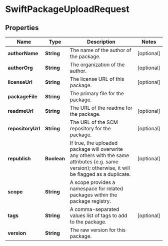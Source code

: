 
# SwiftPackageUploadRequest

## Properties
Name | Type | Description | Notes
------------ | ------------- | ------------- | -------------
**authorName** | **String** | The name of the author of the package. |  [optional]
**authorOrg** | **String** | The organization of the author. |  [optional]
**licenseUrl** | **String** | The license URL of this package. |  [optional]
**packageFile** | **String** | The primary file for the package. | 
**readmeUrl** | **String** | The URL of the readme for the package. |  [optional]
**repositoryUrl** | **String** | The URL of the SCM repository for the package. |  [optional]
**republish** | **Boolean** | If true, the uploaded package will overwrite any others with the same attributes (e.g. same version); otherwise, it will be flagged as a duplicate. |  [optional]
**scope** | **String** | A scope provides a namespace for related packages within the package registry. | 
**tags** | **String** | A comma-separated values list of tags to add to the package. |  [optional]
**version** | **String** | The raw version for this package. | 



